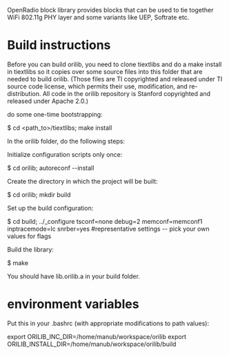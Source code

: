 OpenRadio block library provides blocks that can be used to tie together WiFi 802.11g
PHY layer and some variants like UEP, Softrate etc.

# Build instructions #

Before you can build orilib, you need to clone tiextlibs and do a make install in tiextlibs so it copies over some source files into this folder that are needed to build orilib. (Those files are TI copyrighted and released under TI source code license, which permits their use, modification, and re-distribution. All code in the orilib repository is Stanford copyrighted and released under Apache 2.0.)

do some one-time bootstrapping:

$ cd <path_to>/tiextlibs; make install


In the orilib folder, do the following steps:

Initialize configuration scripts only once:

$ cd orilib; autoreconf --install


Create the directory in which the project will be built:

$ cd orilib; mkdir build


Set up the build configuration:

$ cd build; ../_configure tsconf=none debug=2 memconf=memconf1 inptracemode=lc snrber=yes  #representative settings -- pick your own values for flags


Build the library:

$ make

You should have lib.orilib.a in your build folder.


# environment variables #

Put this in your .bashrc (with appropriate modifications to path values):

export ORILIB_INC_DIR=/home/manub/workspace/orilib
export ORILIB_INSTALL_DIR=/home/manub/workspace/orilib/build

